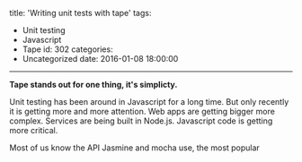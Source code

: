 title: 'Writing unit tests with tape'
tags:
  - Unit testing
  - Javascript
  - Tape
id: 302
categories:
  - Uncategorized
date: 2016-01-08 18:00:00
---

**Tape stands out for one thing, it's simplicty.**

<!-- more -->

Unit testing has been around in Javascript for a long time. But only recently it is getting more and more attention. Web apps are getting bigger more complex. Services are being built in Node.js. Javascript code is getting more critical.

Most of us know the API Jasmine and mocha use, the most popular
